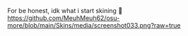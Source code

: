For be honest, idk what i start skining 🤣
<https://github.com/MeuhMeuh62/osu-more/blob/main/Skins/media/screenshot033.png?raw=true>
